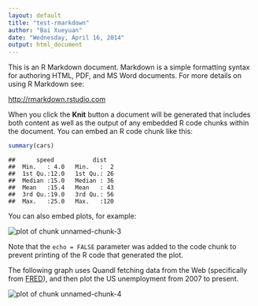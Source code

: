```yaml
---
layout: default
title: "test-rmarkdown"
author: "Bai Xueyuan"
date: "Wednesday, April 16, 2014"
output: html_document
---
```





This is an R Markdown document. Markdown is a simple formatting syntax for authoring HTML, PDF, and MS Word documents. For more details on using R Markdown see:

http://rmarkdown.rstudio.com

When you click the **Knit** button a document will be generated that includes both content as well as the output of any embedded R code chunks within the document. You can embed an R code chunk like this:


```r
summary(cars)
```

```
##      speed           dist    
##  Min.   : 4.0   Min.   :  2  
##  1st Qu.:12.0   1st Qu.: 26  
##  Median :15.0   Median : 36  
##  Mean   :15.4   Mean   : 43  
##  3rd Qu.:19.0   3rd Qu.: 56  
##  Max.   :25.0   Max.   :120
```


You can also embed plots, for example:

![plot of chunk unnamed-chunk-3](/jekyll/figure/unnamed-chunk-3.png) 


Note that the `echo = FALSE` parameter was added to the code chunk to prevent printing of the R code that generated the plot.

The following graph uses Quandl fetching data from the Web (specifically from [FRED][FRED]), and then plot the US unemployment from 2007 to present.

![plot of chunk unnamed-chunk-4](/jekyll/figure/unnamed-chunk-4.png) 



[FRED]: http://research.stlouisfed.org/fred2/
